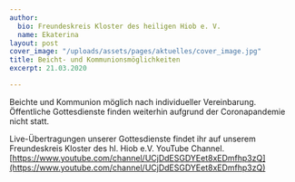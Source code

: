 ```yaml
---
author:
  bio: Freundeskreis Kloster des heiligen Hiob e. V.
  name: Ekaterina
layout: post
cover_image: "/uploads/assets/pages/aktuelles/cover_image.jpg"
title: Beicht- und Kommunionsmöglichkeiten
excerpt: 21.03.2020

---
```

Beichte und Kommunion möglich nach individueller Vereinbarung. Öffentliche Gottesdienste finden weiterhin aufgrund der Coronapandemie nicht statt.

Live-Übertragungen unserer Gottesdienste findet ihr auf unserem Freundeskreis Kloster des hl. Hiob e.V. YouTube Channel.  
[https://www.youtube.com/channel/UCjDdESGDYEet8xEDmfhp3zQ](https://www.youtube.com/channel/UCjDdESGDYEet8xEDmfhp3zQ)